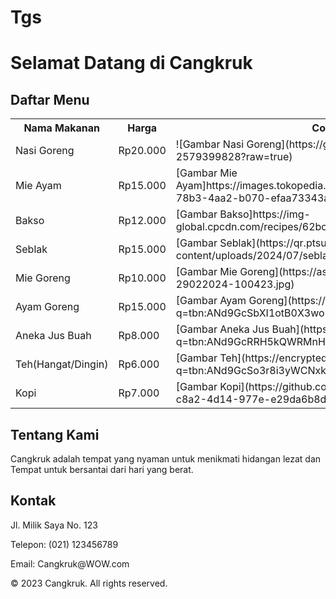 # Tgs
<!DOCTYPE html>
<html>
<head>
</head>
<body>
    <h1>Selamat Datang di Cangkruk</h1>
    <h2>Daftar Menu</h2>
   <table>
  <tr>
    <th>Nama Makanan</th>
    <th>Harga</th>
    <th>Contoh Makanan</th>
  </tr>
  <tr>
    <td>Nasi Goreng</td>
    <td>Rp20.000</td>
    <td>![Gambar Nasi Goreng](https://github.com/Dav2257/Tgs/issues/1#issue-2579399828?raw=true)</td>
  </tr>
  <tr>
    <td>Mie Ayam</td>
    <td>Rp15.000</td>
    <td>[Gambar Mie Ayam]https://images.tokopedia.net/img/JFrBQq/2022/8/15/06fce354-78b3-4aa2-b070-efaa73343a81.jpg</td>
  </tr>
  <tr>
    <td>Bakso</td>
    <td>Rp12.000</td>
    <td>[Gambar Bakso]https://img-global.cpcdn.com/recipes/62bc0149e02866d8/1200x630cq70/photo.jpg</td>
  </tr>
  <tr>
    <td>Seblak</td>
    <td>Rp15.000</td>
    <td>[Gambar Seblak](https://qr.ptsuparmatbk.com/blog/wp-content/uploads/2024/07/seblak.webp)</td>
  </tr>
  <tr>
    <td>Mie Goreng</td>
    <td>Rp10.000</td>
    <td>[Gambar Mie Goreng](https://aslimasako.com/storage/post/new-title-29022024-100423.jpg)</td>
  </tr>
  <tr>
    <td>Ayam Goreng</td>
    <td>Rp15.000</td>
    <td>[Gambar Ayam Goreng](https://encrypted-tbn0.gstatic.com/images?q=tbn:ANd9GcSbXI1otB0X3woKj0nlaR2pILjniRFcBp-7cg&s)</td>
  </tr>
  <tr>
    <td>Aneka Jus Buah</td>
    <td>Rp8.000</td>
    <td>[Gambar Aneka Jus Buah](https://encrypted-tbn0.gstatic.com/images?q=tbn:ANd9GcRRH5kQWRMnHaEMYf6VfzXf0OgHLlA1zaHs-g&s)</td>
  </tr>
  <tr>
    <td>Teh(Hangat/Dingin)</td>
    <td>Rp6.000</td>
    <td>[Gambar Teh](https://encrypted-tbn0.gstatic.com/images?q=tbn:ANd9GcSo3r8i3yWCNxk8Jq3_BqYEi16sw5ZWoodQcw&s)</td>
  </tr>
  <tr>
    <td>Kopi</td>
    <td>Rp7.000</td>
    <td>[Gambar Kopi](https://github.com/user-attachments/assets/2e732855-c8a2-4d14-977e-e29da6b8d3b4)
</td>
  </tr>
</table>
    <h2>Tentang Kami</h2>
    <p>Cangkruk adalah tempat yang nyaman untuk menikmati hidangan lezat dan Tempat untuk bersantai dari hari yang berat.</p>
    <h2>Kontak</h2>
    <p>Jl. Milik Saya No. 123</p>
    <p>Telepon: (021) 123456789</p>
    <p>Email: Cangkruk@WOW.com</p>
    <footer>
        <p>&copy; 2023 Cangkruk. All rights reserved.</p>
    </footer>
</body>
</html>
